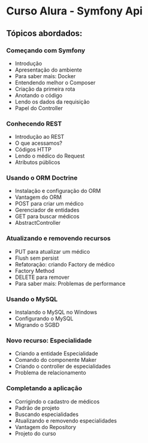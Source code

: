 # Curso Alura - Symfony Api

## Tópicos abordados: 

### Começando com Symfony

 - Introdução
 - Apresentação do ambiente
 - Para saber mais: Docker
 - Entendendo melhor o Composer
 - Criação da primeira rota
 - Anotando o código
 - Lendo os dados da requisição
 - Papel do Controller

### Conhecendo REST

 - Introdução ao REST
 - O que acessamos?
 - Códigos HTTP
 - Lendo o médico do Request
 - Atributos públicos
 
### Usando o ORM Doctrine
 
 - Instalação e configuração do ORM
 - Vantagem do ORM
 - POST para criar um médico
 - Gerenciador de entidades
 - GET para buscar médicos
 - AbstractController
 
### Atualizando e removendo recursos
 
 - PUT para atualizar um médico
 - Flush sem persist
 - Refatoração: criando Factory de médico
 - Factory Method
 - DELETE para remover
 - Para saber mais: Problemas de performance
 
### Usando o MySQL

 - Instalando o MySQL no Windows
 - Configurando o MySQL
 - Migrando o SGBD
 
### Novo recurso: Especialidade

 - Criando a entidade Especialidade
 - Comando do componente Maker
 - Criando o controller de especialidades
 - Problema de relacionamento
 
### Completando a aplicação

 - Corrigindo o cadastro de médicos
 - Padrão de projeto
 - Buscando especialidades
 - Atualizando e removendo especialidades
 - Vantagem do Repository
 - Projeto do curso
